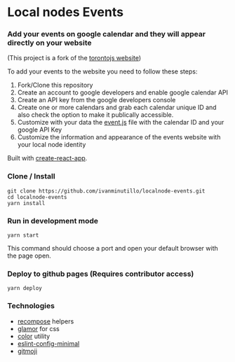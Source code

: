 # **Local nodes Events**

### Add your events on google calendar and they will appear directly on your website

(This project is a fork of the [torontojs website](torontojs/torontojs.com))

To add your events to the website you need to follow these steps:

1. Fork/Clone this repository
2. Create an account to google developers and enable google calendar API
3. Create an API key from the google developers console
4. Create one or more calendars and grab each calendar unique ID and also check the option to make it publically accessible. 
5. Customize with your data the [event.js](localnode-events/blob/master/src/data/events.js) file with the calendar ID and your google API Key
6. Customize the information and appearance of the events website with your local node identity


Built with [create-react-app](https://github.com/facebookincubator/create-react-app).

### Clone / Install

```
git clone https://github.com/ivanminutillo/localnode-events.git
cd localnode-events
yarn install
```

### Run in development mode

```
yarn start
```

This command should choose a port and open your default browser with the page open.

### Deploy to github pages (Requires contributor access)

```
yarn deploy
```

### Technologies

- [recompose](https://github.com/acdlite/recompose) helpers
- [glamor](https://github.com/threepointone/glamor) for css
- [color](https://github.com/Qix-/color) utility
- [eslint-config-minimal](https://github.com/alex-wilmer/eslint-config-minimal)
- [gitmoji](https://gitmoji.carloscuesta.me/)
